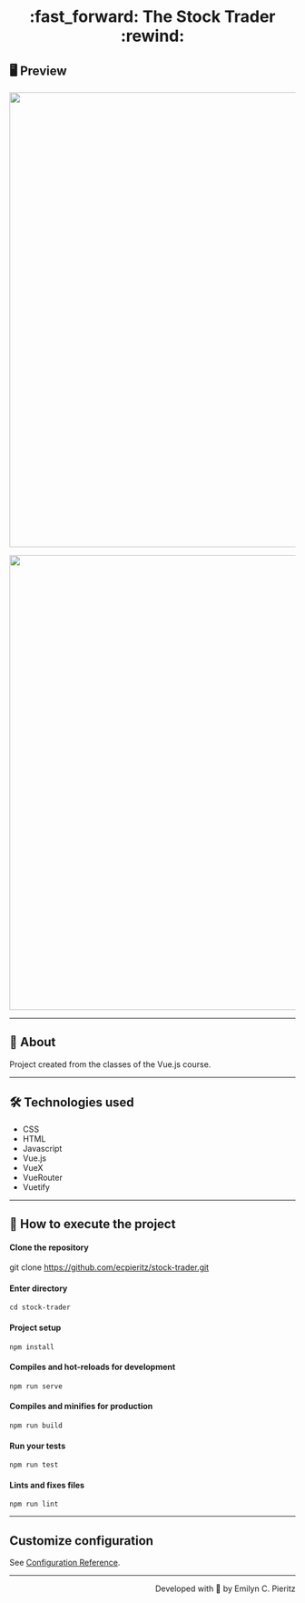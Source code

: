<h1 align = "center"> :fast_forward: The Stock Trader :rewind: </h1>

## 🖥 Preview
<p align = "center">
   <img src = "https://github.com/ecpieritz/s" width = "800">
</p>
<p align = "center">
   <img src = "https://github.com/ecpieritz/s" width = "800">
</p>

---

## 📖 About
<p>Project created from the classes of the Vue.js course.</p>

---

## 🛠 Technologies used
- CSS
- HTML
- Javascript
- Vue.js
- VueX
- VueRouter
- Vuetify

---


## 🚀 How to execute the project
#### Clone the repository
git clone https://github.com/ecpieritz/stock-trader.git

#### Enter directory
`cd stock-trader`

#### Project setup
`npm install`

#### Compiles and hot-reloads for development
`npm run serve`

#### Compiles and minifies for production
`npm run build`

#### Run your tests
`npm run test`

#### Lints and fixes files
`npm run lint`

---
## Customize configuration
See [Configuration Reference](https://cli.vuejs.org/config/).

---
<p align = "right">Developed with 💙 by Emilyn C. Pieritz</p>
